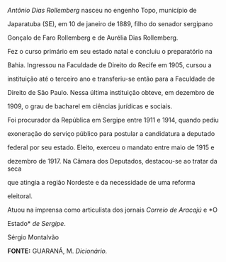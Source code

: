 

*Antônio Dias Rollemberg* nasceu no engenho Topo, município de

Japaratuba (SE), em 10 de janeiro de 1889, filho do senador sergipano

Gonçalo de Faro Rollemberg e de Aurélia Dias Rollemberg.



Fez o curso primário em seu estado natal e concluiu o preparatório na

Bahia. Ingressou na Faculdade de Direito do Recife em 1905, cursou a

instituição até o terceiro ano e transferiu-se então para a Faculdade de

Direito de São Paulo. Nessa última instituição obteve, em dezembro de

1909, o grau de bacharel em ciências jurídicas e sociais.



Foi procurador da República em Sergipe entre 1911 e 1914, quando pediu

exoneração do serviço público para postular a candidatura a deputado

federal por seu estado. Eleito, exerceu o mandato entre maio de 1915 e

dezembro de 1917. Na Câmara dos Deputados, destacou-se ao tratar da seca

que atingia a região Nordeste e da necessidade de uma reforma

eleitoral.  



Atuou na imprensa como articulista dos jornais *Correio de Aracajú* e *O

Estado* *de Sergipe*.  



Sérgio Montalvão



**FONTE:** GUARANÁ, M. *Dicionário.*

